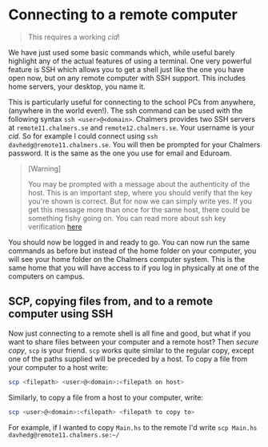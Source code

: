 # Connecting to a remote computer

> This requires a working _cid_!

We have just used some basic commands which, while useful barely highlight any of the actual features of using a terminal. One very powerful feature is SSH which allows you to get a shell just like the one you have open now, but on any remote computer with SSH support. This includes home servers, your desktop, you name it.

This is particularly useful for connecting to the school PCs from anywhere, (anywhere in the world even!). The ssh command can be used with the following syntax `ssh <user>@<domain>`. Chalmers provides two SSH servers at `remote11.chalmers.se` and `remote12.chalmers.se`. Your username is your _cid_. So for example I could connect using `ssh davhedg@remote11.chalmers.se`. You will then be prompted for your Chalmers password. It is the same as the one you use for email and Eduroam.

> [Warning]
>
> You may be prompted with a message about the authenticity of the host. This is an important step, where you should verify that the key you're shown is correct. But for now we can simply write yes. If you get this message more than once for the same host, there could be something fishy going on. You can read more about ssh key verification [here](https://blog.g3rt.nl/ssh-host-key-validation-strict-yet-user-friendly.html)

You should now be logged in and ready to go. You can now run the same commands as before but instead of the home folder on your computer, you will see your home folder on the Chalmers computer system. This is the same home that you will have access to if you log in physically at one of the computers on campus.

## SCP, copying files from, and to a remote computer using SSH

Now just connecting to a remote shell is all fine and good, but what if you want
to share files between your computer and a remote host? Then _secure copy_,
`scp` is your friend. `scp` works quite similar to the regular copy, except one
of the paths supplied will be preceded by a host. To copy a file from your
computer to a host write:

```bash
scp <filepath> <user>@<domain>:<filepath on host>
```

Similarly, to copy a file from a host to your computer, write:

```bash
scp <user>@<domain>:<filepath> <filepath to copy to>
```

For example, if I wanted to copy `Main.hs` to the remote I'd write
`scp Main.hs davhedg@remote11.chalmers.se:~/`
